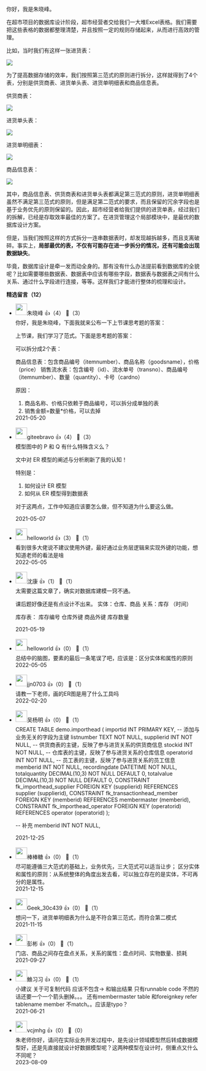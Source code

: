 你好，我是朱晓峰。

在超市项目的数据库设计阶段，超市经营者交给我们一大堆Excel表格。我们需要把这些表格的数据都整理清楚，并且按照一定的规则存储起来，从而进行高效的管理。

比如，当时我们有这样一张进货表：

![](https://static001.geekbang.org/resource/image/b8/7c/b8c9688a5c3d9493840b8f17bf98567c.jpeg?wh=1914%2A844)

为了提高数据存储的效率，我们按照第三范式的原则进行拆分，这样就得到了4个表，分别是供货商表、进货单头表、进货单明细表和商品信息表。

供货商表：

![](https://static001.geekbang.org/resource/image/0b/1b/0bea0395a5b596e695178a53fe69ef1b.jpeg?wh=1188%2A415)

进货单头表：

![](https://static001.geekbang.org/resource/image/ab/0f/ab5e18a0eafc78955096621a6bc34e0f.jpeg?wh=1205%2A479)

进货单明细表：

![](https://static001.geekbang.org/resource/image/44/3e/442cb5a11984011168c733009f57963e.jpeg?wh=1528%2A578)

商品信息表：

![](https://static001.geekbang.org/resource/image/39/f5/39d06d2068f111c24021f617db2795f5.jpeg?wh=1619%2A588)

其中，商品信息表、供货商表和进货单头表都满足第三范式的原则，进货单明细表虽然不满足第三范式的原则，但是满足第二范式的要求，而且保留的冗余字段也是基于业务优先的原则保留的。因此，超市经营者给我们提供的进货单表，经过我们的拆解，已经是存取效率最佳的方案了。在进货管理这个局部模块中，是最优的数据库设计方案。

但是，当我们按照这样的方式拆分一连串数据表时，却发现越拆越多，而且支离破碎。事实上，**局部最优的表，不仅有可能存在进一步拆分的情况，还有可能会出现数据缺失**。

毕竟，数据库设计是牵一发而动全身的。那有没有什么办法提前看到数据库的全貌呢？比如需要哪些数据表、数据表中应该有哪些字段，数据表与数据表之间有什么关系、通过什么字段进行连接，等等。这样我们才能进行整体的梳理和设计。
<div><strong>精选留言（12）</strong></div><ul>
<li><img src="https://thirdwx.qlogo.cn/mmopen/vi_32/Q0j4TwGTfTLZKoB7sooIiaCHqcdNGI97WI3ZJLJph4mibIiat1qRvrBmkicZTEYvyT5iax1vlLFFgk2xgUibmnWvkicWA/132" width="30px"><span>朱晓峰</span> 👍（4） 💬（3）<div>你好，我是朱晓峰，下面我就来公布一下上节课思考题的答案：

上节课，我们学习了范式。下面是思考题的答案：

可以拆分成2个表：

商品信息表：包含商品编号（itemnumber）、商品名称（goodsname），价格（price）
销售流水表：包含编号（id）、流水单号（transno）、商品编号（itemnumber）、数量（quantity）、卡号（cardno）

原因：
1. 商品名称、价格只依赖于商品编号，可以拆分成单独的表
2. 销售金额=数量*价格，可以去掉


</div>2021-05-20</li><br/><li><img src="https://static001.geekbang.org/account/avatar/00/0f/56/ea/32608c44.jpg" width="30px"><span>giteebravo</span> 👍（4） 💬（3）<div>
模型图中的 P 和 Q 有什么特殊含义么？

文中对 ER 模型的阐述与分析刷新了我的认知！

特别是：
1. 如何设计 ER 模型
2. 如何从 ER 模型得到数据表

对于这两点，工作中知道应该要怎么做，但不知道为什么要这么做。
</div>2021-05-07</li><br/><li><img src="https://static001.geekbang.org/account/avatar/00/10/dd/09/feca820a.jpg" width="30px"><span>helloworld</span> 👍（3） 💬（1）<div>看到很多大佬说不建议使用外键，最好通过业务层逻辑来实现外键的功能，想知道老师的看法是啥</div>2022-05-05</li><br/><li><img src="https://static001.geekbang.org/account/avatar/00/18/95/11/eb431e52.jpg" width="30px"><span>沈康</span> 👍（1） 💬（1）<div>太需要这篇文章了，确实对数据库建模一窍不通。

课后题好像还是有点设计不出来。
实体：仓库、商品
关系：库存 （时间）

库存表：
库存编号
仓库外键
商品外键
库存数量</div>2021-05-19</li><br/><li><img src="https://static001.geekbang.org/account/avatar/00/10/dd/09/feca820a.jpg" width="30px"><span>helloworld</span> 👍（0） 💬（1）<div>总结中的脑图，要素的最后一条笔误了吧，应该是：区分实体和属性的原则</div>2022-05-05</li><br/><li><img src="https://static001.geekbang.org/account/avatar/00/10/6d/ac/6128225f.jpg" width="30px"><span>jjn0703</span> 👍（0） 💬（1）<div>请教一下老师，画的ER图是用了什么工具吗</div>2022-02-20</li><br/><li><img src="https://static001.geekbang.org/account/avatar/00/0f/90/37/9a35d0a2.jpg" width="30px"><span>吴杨明</span> 👍（0） 💬（1）<div>CREATE TABLE demo.importhead
(
importid INT PRIMARY KEY,   -- 添加与业务无关的字段为主键 
listnumber TEXT NOT NULL,
supplierid INT NOT NULL,    -- 供货商表的主键，反映了参与进货关系的供货商信息
stockid INT NOT NULL,       -- 仓库表的主键，反映了参与进货关系的仓库信息
operatorid INT NOT NULL,    -- 员工表的主键，反映了参与进货关系的员工信息
memberid INT NOT NULL,
recordingdate DATETIME NOT NULL,
totalquantity DECIMAL(10,3) NOT NULL DEFAULT 0,
totalvalue DECIMAL(10,3) NOT NULL DEFAULT 0,
CONSTRAINT fk_importhead_supplier FOREIGN KEY (supplierid) REFERENCES supplier (supplierid),
CONSTRAINT fk_transactionhead_member FOREIGN KEY (memberid) REFERENCES membermaster (memberid),
CONSTRAINT fk_importhead_operator FOREIGN KEY (operatorid) REFERENCES operator (operatorid)
);

-- 补充 memberid INT NOT NULL,</div>2021-12-25</li><br/><li><img src="https://static001.geekbang.org/account/avatar/00/20/26/e7/1c2c341d.jpg" width="30px"><span>棒棒糖</span> 👍（0） 💬（1）<div>尽可能遵循三大范式的基础上，业务优先，三大范式可以适当让步；
区分实体和属性的原则：从系统整体的角度出发去看，可以独立存在的是实体，不可再分的是属性。</div>2021-12-15</li><br/><li><img src="" width="30px"><span>Geek_30c439</span> 👍（0） 💬（1）<div>想问一下，进货单明细表为什么是不符合第三范式，而符合第二模式</div>2021-11-15</li><br/><li><img src="https://static001.geekbang.org/account/avatar/00/28/e6/eb/7b7c0101.jpg" width="30px"><span>彭彬</span> 👍（0） 💬（1）<div>门店、商品之间存在盘点关系，关系的属性：盘点时间、实物数量、损耗</div>2021-09-27</li><br/><li><img src="https://static001.geekbang.org/account/avatar/00/28/a9/91/2b5c9d55.jpg" width="30px"><span>䲆习习</span> 👍（0） 💬（1）<div>小建议 关于可复制代码 应该不包含-&gt; 和输出结果 只有runnable code 不然的话还要一个一个箭头删掉。。。 还有membermaster table 和foreignkey refer tablename member 不match。。应该是typo？</div>2021-06-21</li><br/><li><img src="http://thirdwx.qlogo.cn/mmopen/vi_32/j24oyxHcpB5AMR9pMO6fITqnOFVOncnk2T1vdu1rYLfq1cN6Sj7xVrBVbCvHXUad2MpfyBcE4neBguxmjIxyiaQ/132" width="30px"><span>vcjmhg</span> 👍（0） 💬（0）<div>朱老师你好，请问在实际业务开发过程中，是先设计领域模型然后转成数据模型好，还是先直接就设计好数据模型呢？这两种模型在设计时，侧重点又什么不同呢？</div>2023-08-09</li><br/>
</ul>